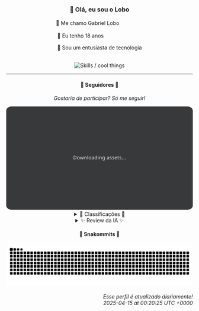 <div align="center">
  <h3>👋 Olá, eu sou o Lobo</h3>
  
  <p>🐺 Me chamo Gabriel Loboㅤㅤㅤㅤㅤ</p>
  <p>🧔 Eu tenho 18 anosㅤㅤㅤㅤㅤㅤㅤㅤ</p>
  <p>🧠 Sou um entusiasta de tecnologia</p>

  <br/>

  <img width="600" alt="Skills / cool things" src="https://skills-icons.vercel.app/api/icons?i=python,md,html,css,js,github,git,vscode,linux,node,ts,sass,react,vite,vercel,lottie,ionic,capacitor,zustand,framer,firebase,arduino,godot,tailwind,shadcnui,lucide,zorinos,pnpm,reactnative&perline=14" />
</div>

<hr />

<div align="center">
    <h4>👤 Seguidores 👤</h4>
    <p><i>Gostaria de participar? Só me seguir!</i></p>
    <img width="600" src=".github/assets/cards/top3.svg" alt="Top 3 followers contributors (monthly)" />
    <details>
    <summary>🏅 Classificações 🏅</summary>
    <br/>
    <table>
        <thead>
            <tr align="center">
                <th>Posição</th>
                <th>Seguidor</th>
                <th>Contribuições</th>
            </tr>
        </thead>
        <tbody>
            <tr align="center">
                <td>1°</td>
                <td><a href="https://github.com/EvertonMJunior">Everton Marcelino Jr.</a></td>
                <td>108 ctr.</td>
            </tr>
            <tr align="center">
                <td>2°</td>
                <td><a href="https://github.com/danko-nobre">Danilo Nobre</a></td>
                <td>67 ctr.</td>
            </tr>
            <tr align="center">
                <td>3°</td>
                <td><a href="https://github.com/felipegueller">Felipe Gueller</a></td>
                <td>54 ctr.</td>
            </tr>
            <tr align="center">
                <td>4°</td>
                <td><a href="https://github.com/wTechnoo">Cézar</a></td>
                <td>53 ctr.</td>
            </tr>
            <tr align="center">
                <td>5°</td>
                <td><a href="https://github.com/LestterX">LestterX</a></td>
                <td>32 ctr.</td>
            </tr>
            <tr align="center">
                <td>6°</td>
                <td><a href="https://github.com/gustavosett">Gustavo Carvalho</a></td>
                <td>28 ctr.</td>
            </tr>
            <tr align="center">
                <td>7°</td>
                <td><a href="https://github.com/RafaZeero">Rafael Lima de Morais</a></td>
                <td>15 ctr.</td>
            </tr>
            <tr align="center">
                <td>8°</td>
                <td><a href="https://github.com/brunoferreiraff">brunoferreiraff</a></td>
                <td>15 ctr.</td>
            </tr>
            <tr align="center">
                <td>9°</td>
                <td><a href="https://github.com/cookieukw">CookieUkw</a></td>
                <td>11 ctr.</td>
            </tr>
            <tr align="center">
                <td>10°</td>
                <td><a href="https://github.com/LuidiPiresHub">Luídi Pires</a></td>
                <td>11 ctr.</td>
            </tr>
        </tbody>
    </table>
    </details>
    <details>
    <summary>✨ Review da IA ✨</summary>
    <br/>
    <div align="justify"><p><b>Everton Marcelino Jr.</b>, ah, o primeiro da lista com 108 contribuições. Imagino que <i>typeorm/typeorm</i> esteja te pagando bem para compensar todo esse "esforço". Mas e o seu próprio repositório? Aquele <i>EvertonMJunior/EvertonMJunior</i>, atualizado pela última vez em maio de 2024? Alguma novidade ou ainda está esperando um milagre tecnológico?
</p>
<p><b>Danilo Nobre</b>, um "Full-stack, Game dev e 3D Enthusiast". Interessante... Mas suas contribuições estão mais para "Full-stack de gambiarra", não é mesmo? E esse fork do <i>coa_tools2</i>? A última atualização foi em 6 de abril, mas aposto que a animação de recorte ainda está mais travada que o trânsito em dia de chuva.
</p>
<p><b>Felipe Gueller</b>, "Bacharel em Sistemas de Informações". Que belo título para... criar componentes HTML "diversos"? Seu repositório de aprendizado de HTML e CSS do curso da ORIGAMID foi atualizado pela última vez em julho de 2024. Já dominou o "básico" ou ainda está tentando centralizar uma div?
</p>
<p><b>Cézar</b>, um misterioso ".NET Developer" com 53 contribuições e nenhum repositório recente para espiar. Cézar, meu caro, você é como um fantasma no mundo do código. Existe, mas ninguém sabe o que faz.
</p>
<p><b>LestterX</b>, com seus 32 contribuições, parece que você está mais interessado em launchers de jogos do que em desenvolvimento sério. E esse <i>app-entregas-v1</i> que some com os dados após algumas horas? Genial! Ideal para quem quer evitar responsabilidades.
</p>
<p><b>Gustavo Carvalho</b>, "Interested to contribute and solving problems". Ah, claro, porque contribuir com <i>open-telemetry</i> e <i>grafana/tempo</i> é o auge da resolução de problemas, não é? Espero que pelo menos esteja entendendo o que está fazendo, e que não seja apenas mais um macaco digitando.
</p>
<p><b>Rafael Lima de Morais</b>, "Software Engineer | Go | Typescript | Rust | Vim". Que currículo impressionante para... um clicker de Ragnarok? E esse <i>kickstart.nvim</i>? Sério, mais um plugin para o Vim? O mundo realmente precisava disso?
</p>
<p><b>brunoferreiraff</b>, com um "responsive-weather-app" que provavelmente só funciona em um navegador específico e um "saas-and-ecommerce-boilerplate-nestjs" que é mais boilerplate do que SaaS. E esse "to-do-app" criado em 8 de abril? Uau, que original!
</p>
<p><b>CookieUkw</b>, "A sample chat simulation for interactive stories". Que ideia inovadora! Aposto que está revolucionando a indústria do entretenimento. E esse projeto de "Vex-AI" que pretende criar uma IA consciente? Boa sorte com isso.
</p>
<p><b>Luídi Pires</b>, "Front-End | Back-End | Full Stack". Ah, o famoso "faz tudo". Mas seus projetos parecem mais "faz nada direito". Um "E-CommerceX" que não vende nada, um "Pixels-Art" que não tem arte e um "Todo-List" criado em 15 de abril. Que timing perfeito!
</p>
<p><b>Caio Cavalcante</b>, "Each brick is part of the wall of life". Profundo... demais para quem contribui em projetos da Digital Innovation One. Mas ei, pelo menos você está "contribuindo", mesmo que seja apenas para inflar o ego.
</p>
</div>
    </details>
</div>

<div align="center">
  <h4>🐍 Snakommits 🐍</h4>
    <picture>
      <source media="(prefers-color-scheme: dark)" srcset="https://raw.githubusercontent.com/Lobooooooo14/Lobooooooo14/snake-output/snake-dark.svg">
      <source media="(prefers-color-scheme: light)" srcset="https://raw.githubusercontent.com/Lobooooooo14/Lobooooooo14/snake-output/snake-light.svg">
      <img alt="github contribution grid snake animation" src="https://raw.githubusercontent.com/Lobooooooo14/Lobooooooo14/snake-output/snake-light.svg">
    </picture>
</div>

<h6 align="right">
  Esse perfil é atualizado diariamente!<br/> <i>2025-04-15 at 00:20:25 UTC +0000</i>
<h6>